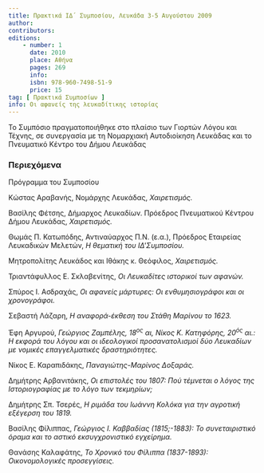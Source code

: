 ```yaml
---
title: Πρακτικά ΙΔ΄ Συμποσίου, Λευκάδα 3-5 Αυγούστου 2009
author: 
contributors: 
editions: 
    - number: 1
      date: 2010
      place: Αθήνα
      pages: 269
      info: 
      isbn: 978-960-7498-51-9
      price: 15
tag: [ Πρακτικά Συμποσίων ]
info: Οι αφανείς της λευκαδίτικης ιστορίας
---
```


Το Συμπόσιο πραγματοποιήθηκε στο πλαίσιο των Γιορτών Λόγου και Τέχνης, σε συνεργασία με τη Νομαρχιακή Αυτοδιοίκηση Λευκάδας και το Πνευματικό Κέντρο του Δήμου Λευκάδας

### Περιεχόμενα

Πρόγραμμα του Συμποσίου

Κώστας Αραβανής, Νομάρχης Λευκάδας, *Χαιρετισμός.*

Βασίλης Φέτσης, Δήμαρχος Λευκαδίων. Πρόεδρος Πνευματικού Κέντρου Δήμου Λευκάδας, *Χαιρετισμός.*

Θωμάς Π. Κατωπόδης, Αντιναύαρχος Π.Ν. \(ε.α.\), Πρόεδρος Εταιρείας Λευκαδικών Μελετών, *Η θεματική του ΙΔ'Συμποσίου.*

Μητροπολίτης Λευκάδος και Ιθάκης κ. Θεόφιλος, *Χαιρετισμός.*

Τριαντάφυλλος Ε. Σκλαβενίτης, *Οι Λευκαδίτες ιστορικοί των αφανών.*

Σπύρος Ι. Ασδραχάς, *Οι αφανείς μάρτυρες: Οι ενθυμησιογράφοι και οι χρονογράφοι.*

Σεβαστή Λάζαρη, *Η αναφορά-έκθεση του Στάθη Μαρίνου το 1623.*

Έφη Αργυρού, *Γεώργιος Ζαμπέλης, 18<sup>ος</sup> αι, Νίκος Κ. Κατηφόρης, 20<sup>ός</sup> αι.: Η εκφορά του λόγου και οι ιδεολογικοί προσανατολισμοί δύο Λευκαδίων με νομικές επαγγελματικές δραστηριότητες.*

Νίκος Ε. Καραπιδάκης, *Παναγιώτης-Μαρίνος Δοξαράς.*

Δημήτρης Αρβανιτάκης, *Οι επιστολές του 1807: Πού τέμνεται ο λόγος της Ιστοριογραφίας με το λόγο των τεκμηρίων;*

Δημήτρης Σπ. Τσερές, *Η ριμάδα του Ιωάννη Κολόκα για την αγροτική εξέγερση του 1819.*

Βασίλης Φίλιππας, *Γεώργιος Ι. Καββαδίας \(1815;-1883\): Το συνεταιριστικό όραμα και το αστικό εκσυγχρονιστικό εγχείρημα.*

Θανάσης Καλαφάτης, *Το Χρονικό του Φίλιππα \(1837-1893\): Οικονομολογικές προσεγγίσεις.*
